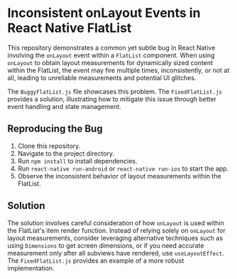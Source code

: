 # Inconsistent onLayout Events in React Native FlatList

This repository demonstrates a common yet subtle bug in React Native involving the `onLayout` event within a `FlatList` component. When using `onLayout` to obtain layout measurements for dynamically sized content within the FlatList, the event may fire multiple times, inconsistently, or not at all, leading to unreliable measurements and potential UI glitches.

The `BuggyFlatList.js` file showcases this problem.  The `FixedFlatList.js` provides a solution, illustrating how to mitigate this issue through better event handling and state management.

## Reproducing the Bug

1. Clone this repository.
2. Navigate to the project directory.
3. Run `npm install` to install dependencies.
4. Run `react-native run-android` or `react-native run-ios` to start the app.
5. Observe the inconsistent behavior of layout measurements within the FlatList.

## Solution

The solution involves careful consideration of how `onLayout` is used within the FlatList's item render function.  Instead of relying solely on `onLayout` for layout measurements, consider leveraging alternative techniques such as using `Dimensions` to get screen dimensions, or if you need accurate measurement only after all subviews have rendered, use `useLayoutEffect`. The `FixedFlatList.js` provides an example of a more robust implementation.